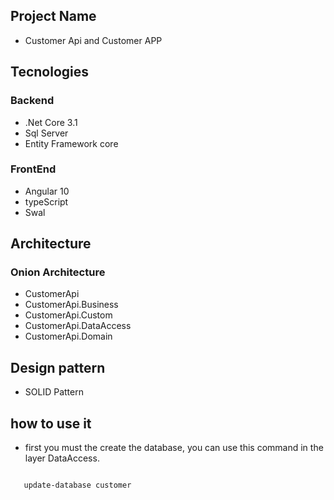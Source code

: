 
## Project Name
- Customer Api and Customer APP

## Tecnologies
 
 ### Backend
 
 - .Net Core 3.1
 - Sql Server
 - Entity Framework core
 
 ### FrontEnd
 
 - Angular 10
 - typeScript
 - Swal

## Architecture

### Onion Architecture

 - CustomerApi
 - CustomerApi.Business
 - CustomerApi.Custom
 - CustomerApi.DataAccess
 - CustomerApi.Domain

## Design pattern

- SOLID Pattern

## how to use it

- first you must the create the database, you can use this command in the layer DataAccess.

 ````
 
    update-database customer  
    
  ````


 
